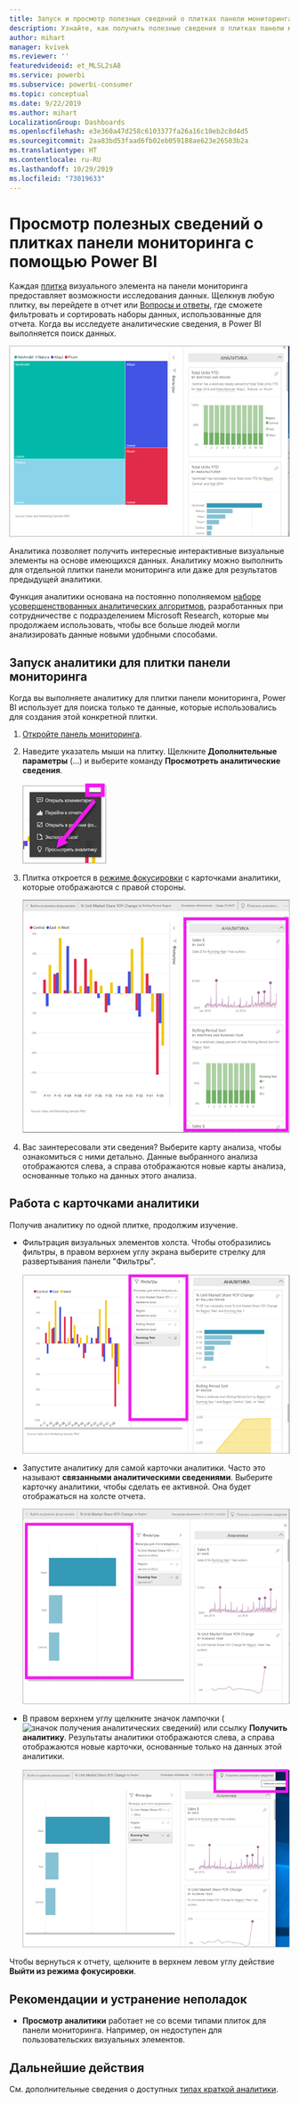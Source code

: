 ```yaml
---
title: Запуск и просмотр полезных сведений о плитках панели мониторинга
description: Узнайте, как получить полезные сведения о плитках панели мониторинга с помощью Power BI.
author: mihart
manager: kvivek
ms.reviewer: ''
featuredvideoid: et_MLSL2sA8
ms.service: powerbi
ms.subservice: powerbi-consumer
ms.topic: conceptual
ms.date: 9/22/2019
ms.author: mihart
LocalizationGroup: Dashboards
ms.openlocfilehash: e3e360a47d258c6103377fa26a16c10eb2c8d4d5
ms.sourcegitcommit: 2aa83bd53faad6fb02eb059188ae623e26503b2a
ms.translationtype: HT
ms.contentlocale: ru-RU
ms.lasthandoff: 10/29/2019
ms.locfileid: "73019633"
---
```

# <a name="view-data-insights-on-dashboard-tiles-with-power-bi"></a>Просмотр полезных сведений о плитках панели мониторинга с помощью Power BI
Каждая [плитка](end-user-tiles.md) визуального элемента на панели мониторинга предоставляет возможности исследования данных. Щелкнув любую плитку, вы перейдете в отчет или [Вопросы и ответы](end-user-q-and-a.md), где сможете фильтровать и сортировать наборы данных, использованные для отчета. Когда вы исследуете аналитические сведения, в Power BI выполняется поиск данных.

![Меню со значком многоточия](./media/end-user-insights/power-bi-insight.png)

Аналитика позволяет получить интересные интерактивные визуальные элементы на основе имеющихся данных. Аналитику можно выполнить для отдельной плитки панели мониторинга или даже для результатов предыдущей аналитики.

Функция аналитики основана на постоянно пополняемом [наборе усовершенствованных аналитических алгоритмов](end-user-insight-types.md), разработанных при сотрудничестве с подразделением Microsoft Research, которые мы продолжаем использовать, чтобы все больше людей могли анализировать данные новыми удобными способами.

## <a name="run-insights-on-a-dashboard-tile"></a>Запуск аналитики для плитки панели мониторинга
Когда вы выполняете аналитику для плитки панели мониторинга, Power BI использует для поиска только те данные, которые использовались для создания этой конкретной плитки. 

1. [Откройте панель мониторинга](end-user-dashboards.md).
2. Наведите указатель мыши на плитку. Щелкните **Дополнительные параметры** (…) и выберите команду **Просмотреть аналитические сведения**. 

    ![Меню со значком многоточия](./media/end-user-insights/power-bi-hovers.png)


3. Плитка откроется в [режиме фокусировки](end-user-focus.md) с карточками аналитики, которые отображаются с правой стороны.    
   
    ![Режим фокусировки](./media/end-user-insights/power-bi-insights-tile.png)    
4. Вас заинтересовали эти сведения? Выберите карту анализа, чтобы ознакомиться с ними детально. Данные выбранного анализа отображаются слева, а справа отображаются новые карты анализа, основанные только на данных этого анализа.    

 ## <a name="interact-with-the-insight-cards"></a>Работа с карточками аналитики
Получив аналитику по одной плитке, продолжим изучение.

   * Фильтрация визуальных элементов холста.  Чтобы отобразились фильтры, в правом верхнем углу экрана выберите стрелку для развертывания панели "Фильтры".

      ![Развернутое меню "Фильтры" аналитики](./media/end-user-insights/power-bi-filters.png)
   
   * Запустите аналитику для самой карточки аналитики. Часто это называют **связанными аналитическими сведениями**. Выберите карточку аналитики, чтобы сделать ее активной. Она будет отображаться на холсте отчета.
   
      ![Развернутое меню "Фильтры" аналитики](./media/end-user-insights/power-bi-insight-card.png)
   
   * В правом верхнем углу щелкните значок лампочки (![значок получения аналитических сведений](./media/end-user-insights/power-bi-bulb-icon.png)) или ссылку **Получить аналитику**. Результаты аналитики отображаются слева, а справа отображаются новые карточки, основанные только на данных этой аналитики.
     
     ![строка меню со значком получения аналитики](./media/end-user-insights/power-bi-related.png)
     
Чтобы вернуться к отчету, щелкните в верхнем левом углу действие **Выйти из режима фокусировки**.

## <a name="considerations-and-troubleshooting"></a>Рекомендации и устранение неполадок
- **Просмотр аналитики** работает не со всеми типами плиток для панели мониторинга. Например, он недоступен для пользовательских визуальных элементов.<!--[custom visuals](end-user-custom-visuals.md)-->


## <a name="next-steps"></a>Дальнейшие действия
См. дополнительные сведения о доступных [типах краткой аналитики](end-user-insight-types.md).

